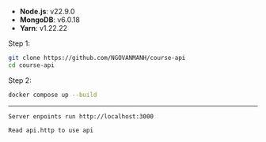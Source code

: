 - **Node.js**: v22.9.0
- **MongoDB**: v6.0.18
- **Yarn**: v1.22.22

Step 1:

```bash
git clone https://github.com/NGOVANMANH/course-api
cd course-api
```

Step 2:

```bash
docker compose up --build
```

---

```
Server enpoints run http://localhost:3000

Read api.http to use api
```
